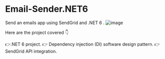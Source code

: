 # Email-Sender.NET6
Send an emails app using SendGrid and .NET 6 .
![image](https://github.com/Msfatima/Email-Sender.NET6/assets/41681915/7cd3907d-b3ca-4066-be50-476f32addc79)

Here are the project covered 👇

👉.NET 6 project.
👉 Dependency injection (DI) software design pattern.
👉 SendGrid API integration. 
